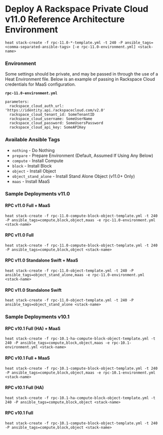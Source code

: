 # Deploy A Rackspace Private Cloud v11.0 Reference Architecture Environment

`heat stack-create -f rpc-11.0-*-template.yml -t 240 -P ansible_tags=<comma-separated-ansible-tags> [-e rpc-11.0-environment.yml] <stack-name>`

### Environment

Some settings should be private, and may be passed in through the use of a Heat Environment file. Below is an example of passing in Rackspace Cloud credentials for MaaS configuration.

**`rpc-11.0-environment.yml`**

```
parameters:
  rackspace_cloud_auth_url: 'https://identity.api.rackspacecloud.com/v2.0'
  rackspace_cloud_tenant_id: SomeTenantID
  rackspace_cloud_username: SomeUserName
  rackspace_cloud_password: SomeUsersPassword
  rackspace_cloud_api_key: SomeAPIKey
```

### Available Ansible Tags

* `nothing` - Do Nothing
* `prepare` - Prepare Environment (Default, Assumed If Using Any Below)
* `compute` - Install Compute
* `block` - Install Block
* `object` - Install Object
* `object_stand_alone` - Install Stand Alone Object (v11.0+ Only)
* `maas` - Install MaaS

### Sample Deployments v11.0

#### RPC v11.0 Full + MaaS

`heat stack-create -f rpc-11.0-compute-block-object-template.yml -t 240 -P ansible_tags=compute,block,object,maas -e rpc-11.0-environment.yml <stack-name>`

#### RPC v11.0 Full

`heat stack-create -f rpc-11.0-compute-block-object-template.yml -t 240 -P ansible_tags=compute,block,object <stack-name>`

#### RPC v11.0 Standalone Swift + MaaS

`heat stack-create -f rpc-11.0-object-template.yml -t 240 -P ansible_tags=object_stand_alone,maas -e rpc-11.0-environment.yml <stack-name>`

#### RPC v11.0 Standalone Swift

`heat stack-create -f rpc-11.0-object-template.yml -t 240 -P ansible_tags=object_stand_alone <stack-name>`

### Sample Deployments v10.1

#### RPC v10.1 Full (HA) + MaaS

`heat stack-create -f rpc-10.1-ha-compute-block-object-template.yml -t 240 -P ansible_tags=compute,block,object,maas -e rpc-10.1-environment.yml <stack-name>`

#### RPC v10.1 Full + MaaS

`heat stack-create -f rpc-10.1-compute-block-object-template.yml -t 240 -P ansible_tags=compute,block,object,maas -e rpc-10.1-environment.yml <stack-name>`

#### RPC v10.1 Full (HA)

`heat stack-create -f rpc-10.1-ha-compute-block-object-template.yml -t 240 -P ansible_tags=compute,block,object <stack-name>`

#### RPC v10.1 Full

`heat stack-create -f rpc-10.1-compute-block-object-template.yml -t 240 -P ansible_tags=compute,block,object <stack-name>`
